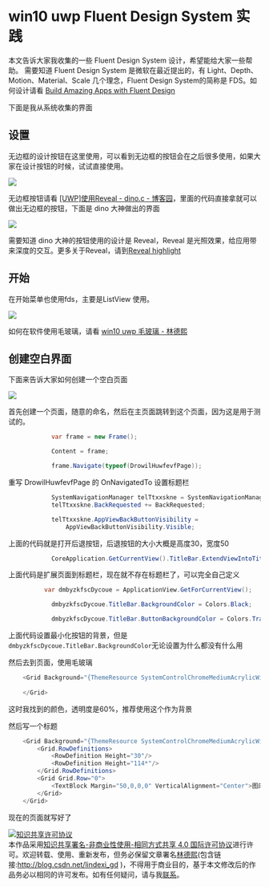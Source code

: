 
# win10 uwp Fluent Design System 实践

本文告诉大家我收集的一些 Fluent Design System 设计，希望能给大家一些帮助。
需要知道 Fluent Design System 是微软在最近提出的，有  Light、Depth、Motion、Material、Scale 几个理念，Fluent Design System的简称是 FDS。如何设计请看 [Build Amazing Apps with Fluent Design ](https://channel9.msdn.com/Events/Build/2017/B8034 )

<!--more-->


<!-- csdn -->

<!-- 草稿 -->

下面是我从系统收集的界面

## 设置

无边框的设计按钮在这里使用，可以看到无边框的按钮会在之后很多使用，如果大家在设计按钮的时候，试试直接使用。

![](http://image.acmx.xyz/34fdad35-5dfe-a75b-2b4b-8c5e313038e2%2F201812585415.jpg)

无边框按钮请看 [[UWP]使用Reveal - dino.c - 博客园](http://www.cnblogs.com/dino623/p/Reveal.html )，里面的代码直接拿就可以做出无边框的按钮，下面是 dino 大神做出的界面

![](https://images2017.cnblogs.com/blog/38937/201801/38937-20180118201118240-1586298023.gif )

需要知道 dino 大神的按钮使用的设计是 Reveal，Reveal 是光照效果，给应用带来深度的交互。更多关于Reveal，请到[Reveal highlight ](https://docs.microsoft.com/en-us/windows/uwp/design/style/reveal )

## 开始

在开始菜单也使用fds，主要是ListView 使用。

![](http://image.acmx.xyz/34fdad35-5dfe-a75b-2b4b-8c5e313038e2%2F201812591821.jpg)

如何在软件使用毛玻璃，请看 [win10 uwp 毛玻璃 - 林德熙](https://lindexi.oschina.io/lindexi/post/win10-uwp-%E6%AF%9B%E7%8E%BB%E7%92%83.html )

## 创建空白界面

下面来告诉大家如何创建一个空白页面

![](http://image.acmx.xyz/65fb6078-c169-4ce3-cdd9-e35752d07be0%2F20183421123.jpg)

首先创建一个页面，随意的命名，然后在主页面跳转到这个页面，因为这是用于测试的。

```csharp
            var frame = new Frame();

            Content = frame;

            frame.Navigate(typeof(DrowilHuwfevfPage));
```

重写 DrowilHuwfevfPage 的 OnNavigatedTo 设置标题栏

```csharp
            SystemNavigationManager telTtxxskne = SystemNavigationManager.GetForCurrentView();
            telTtxxskne.BackRequested += BackRequested;

            telTtxxskne.AppViewBackButtonVisibility =
                AppViewBackButtonVisibility.Visible;
```

上面的代码就是打开后退按钮，后退按钮的大小大概是高度30，宽度50

```csharp
            CoreApplication.GetCurrentView().TitleBar.ExtendViewIntoTitleBar = true;

```

上面代码是扩展页面到标题栏，现在就不存在标题栏了，可以完全自己定义

```csharp
          var dmbyzkfscDycoue = ApplicationView.GetForCurrentView();

            dmbyzkfscDycoue.TitleBar.BackgroundColor = Colors.Black;

            dmbyzkfscDycoue.TitleBar.ButtonBackgroundColor = Colors.Transparent;
```

上面代码设置最小化按钮的背景，但是`dmbyzkfscDycoue.TitleBar.BackgroundColor`无论设置为什么都没有什么用

然后去到页面，使用毛玻璃

```csharp
    <Grid Background="{ThemeResource SystemControlChromeMediumAcrylicWindowMediumBrush }">
       
    </Grid>
```

这时我找到的颜色，透明度是60%，推荐使用这个作为背景

然后写一个标题

```csharp
    <Grid Background="{ThemeResource SystemControlChromeMediumAcrylicWindowMediumBrush }">
        <Grid.RowDefinitions>
            <RowDefinition Height="30"/>
            <RowDefinition Height="114*"/>
        </Grid.RowDefinitions>
        <Grid Grid.Row="0">
            <TextBlock Margin="50,0,0,0" VerticalAlignment="Center">图床</TextBlock>
        </Grid>
    </Grid>
```

现在的页面就写好了





<a rel="license" href="http://creativecommons.org/licenses/by-nc-sa/4.0/"><img alt="知识共享许可协议" style="border-width:0" src="https://licensebuttons.net/l/by-nc-sa/4.0/88x31.png" /></a><br />本作品采用<a rel="license" href="http://creativecommons.org/licenses/by-nc-sa/4.0/">知识共享署名-非商业性使用-相同方式共享 4.0 国际许可协议</a>进行许可。欢迎转载、使用、重新发布，但务必保留文章署名[林德熙](http://blog.csdn.net/lindexi_gd)(包含链接:http://blog.csdn.net/lindexi_gd )，不得用于商业目的，基于本文修改后的作品务必以相同的许可发布。如有任何疑问，请与我[联系](mailto:lindexi_gd@163.com)。